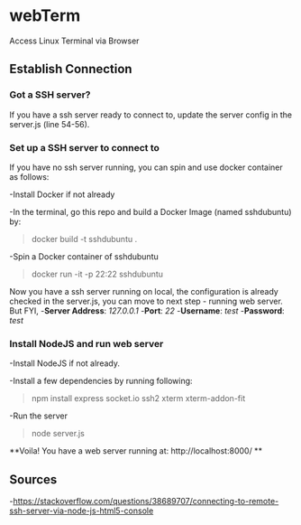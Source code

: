 # webTerm
Access Linux Terminal via Browser

## Establish Connection

### Got a SSH server?
If you have a ssh server ready to connect to, update the server config in the server.js (line 54-56).

### Set up a SSH server to connect to

If you have no ssh server running, you can spin and use docker container as follows:

-Install Docker if not already

-In the terminal, go this repo and build a Docker Image (named sshdubuntu) by:
>docker build -t sshdubuntu .

-Spin a Docker container of sshdubuntu
>docker run -it -p 22:22 sshdubuntu

Now you have a ssh server running on local, the configuration is already checked in the server.js, you can move to next step - running web server.
But FYI,
-**Server Address**: *127.0.0.1*
-**Port**: *22*
-**Username**: *test*
-**Password**: *test*


### Install NodeJS and run web server

-Install NodeJS if not already.

-Install a few dependencies by running following:

>npm install express socket.io ssh2 xterm xterm-addon-fit

-Run the server
>node server.js


**Voila! You have a web server running at: http://localhost:8000/ **


## Sources
-https://stackoverflow.com/questions/38689707/connecting-to-remote-ssh-server-via-node-js-html5-console
